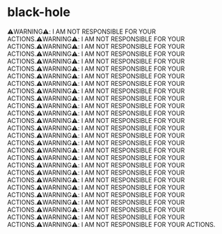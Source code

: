 # black-hole
⚠️WARNING⚠️: I AM NOT RESPONSIBLE FOR YOUR ACTIONS.⚠️WARNING⚠️: I AM NOT RESPONSIBLE FOR YOUR ACTIONS.⚠️WARNING⚠️: I AM NOT RESPONSIBLE FOR YOUR ACTIONS.⚠️WARNING⚠️: I AM NOT RESPONSIBLE FOR YOUR ACTIONS.⚠️WARNING⚠️: I AM NOT RESPONSIBLE FOR YOUR ACTIONS.⚠️WARNING⚠️: I AM NOT RESPONSIBLE FOR YOUR ACTIONS.⚠️WARNING⚠️: I AM NOT RESPONSIBLE FOR YOUR ACTIONS.⚠️WARNING⚠️: I AM NOT RESPONSIBLE FOR YOUR ACTIONS.⚠️WARNING⚠️: I AM NOT RESPONSIBLE FOR YOUR ACTIONS.⚠️WARNING⚠️: I AM NOT RESPONSIBLE FOR YOUR ACTIONS.⚠️WARNING⚠️: I AM NOT RESPONSIBLE FOR YOUR ACTIONS.⚠️WARNING⚠️: I AM NOT RESPONSIBLE FOR YOUR ACTIONS.⚠️WARNING⚠️: I AM NOT RESPONSIBLE FOR YOUR ACTIONS.⚠️WARNING⚠️: I AM NOT RESPONSIBLE FOR YOUR ACTIONS.⚠️WARNING⚠️: I AM NOT RESPONSIBLE FOR YOUR ACTIONS.⚠️WARNING⚠️: I AM NOT RESPONSIBLE FOR YOUR ACTIONS.⚠️WARNING⚠️: I AM NOT RESPONSIBLE FOR YOUR ACTIONS.⚠️WARNING⚠️: I AM NOT RESPONSIBLE FOR YOUR ACTIONS.⚠️WARNING⚠️: I AM NOT RESPONSIBLE FOR YOUR ACTIONS.⚠️WARNING⚠️: I AM NOT RESPONSIBLE FOR YOUR ACTIONS.⚠️WARNING⚠️: I AM NOT RESPONSIBLE FOR YOUR ACTIONS.⚠️WARNING⚠️: I AM NOT RESPONSIBLE FOR YOUR ACTIONS.⚠️WARNING⚠️: I AM NOT RESPONSIBLE FOR YOUR ACTIONS.⚠️WARNING⚠️: I AM NOT RESPONSIBLE FOR YOUR ACTIONS.⚠️WARNING⚠️: I AM NOT RESPONSIBLE FOR YOUR ACTIONS.⚠️WARNING⚠️: I AM NOT RESPONSIBLE FOR YOUR ACTIONS.⚠️WARNING⚠️: I AM NOT RESPONSIBLE FOR YOUR ACTIONS.
